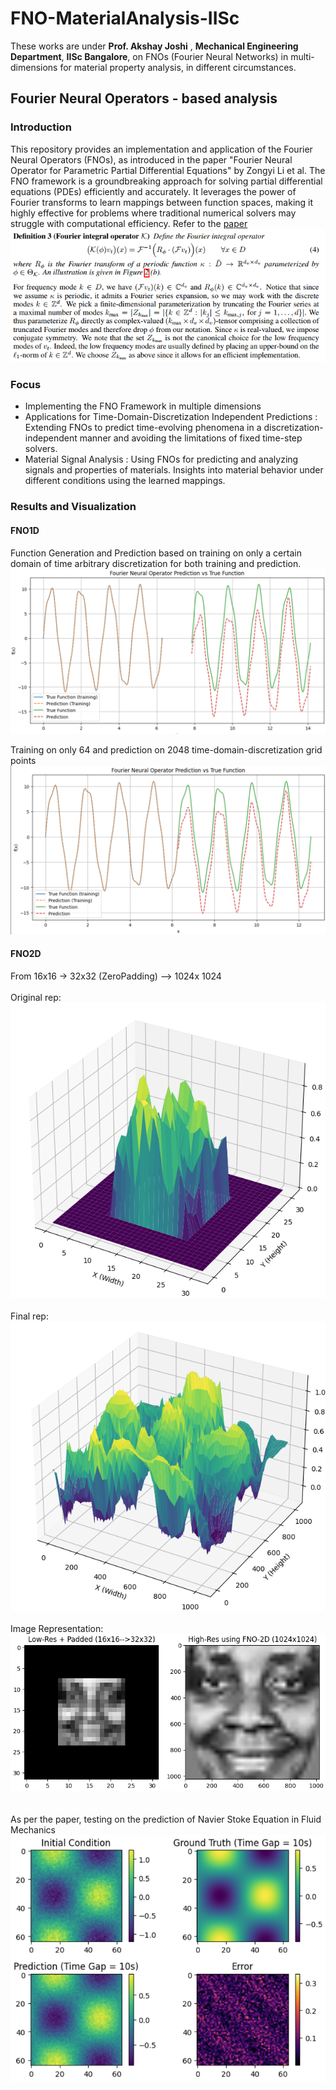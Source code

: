 # FNO-MaterialAnalysis-IISc
These works are under **Prof. Akshay Joshi** , **Mechanical Engineering Department**, **IISc Bangalore**, on FNOs (Fourier Neural Networks) in multi-dimensions for material property analysis, in different circumstances.

## Fourier Neural Operators - based analysis
### Introduction
This repository provides an implementation and application of the Fourier Neural Operators (FNOs), as introduced in the paper "Fourier Neural Operator for Parametric Partial Differential Equations" by Zongyi Li et al. The FNO framework is a groundbreaking approach for solving partial differential equations (PDEs) efficiently and accurately. It leverages the power of Fourier transforms to learn mappings between function spaces, making it highly effective for problems where traditional numerical solvers may struggle with computational efficiency. Refer to the [paper](https://github.com/kaustuv-d/FNO-MaterialAnalysis-IISc/blob/main/fourier_neural_operator_for_pde.pdf)
![Alt](def-fno.png)
### Focus
- Implementing the FNO Framework in multiple dimensions
- Applications for Time-Domain-Discretization Independent Predictions : Extending FNOs to predict time-evolving phenomena in a discretization-independent manner and avoiding the limitations of fixed time-step solvers.
- Material Signal Analysis : Using FNOs for predicting and analyzing signals and properties of materials. Insights into material behavior under different conditions using the learned mappings.

### Results and Visualization
#### FNO1D
Function Generation and Prediction based on training on only a certain domain of time arbitrary discretization for both training and prediction.
![Alt](1D-func_pred.png)

Training on only 64 and prediction on 2048 time-domain-discretization grid points
![Alt](2048_2to4_FNO.png)

#### FNO2D
From 16x16 -> 32x32 (ZeroPadding) --> 1024x 1024<br />
<br />
Original rep: <br />![Alt](fno_res1.png)<br />
<br />
Final rep:<br /> ![Alt](fno_res2.png) <br />
<br />
Image Representation:<br />
![Alt](fno_res3.png)<br />
<br />
<br />
As per the paper, testing on the prediction of Navier Stoke Equation in Fluid Mechanics<br />
![Alt](navierstoke_res1.png)<br />

